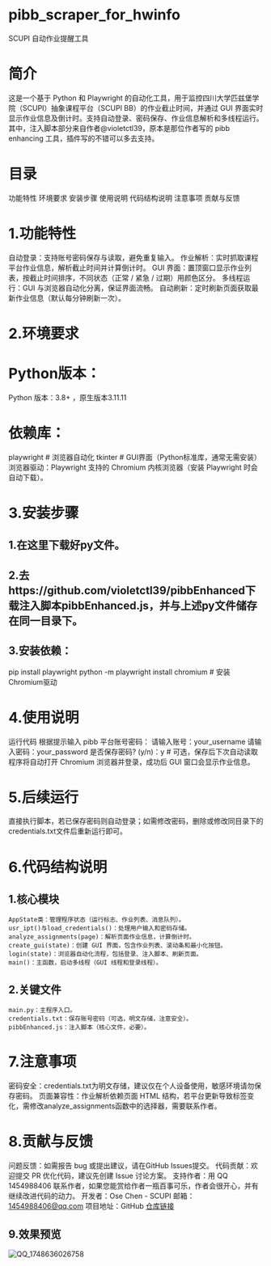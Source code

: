 # pibb_scraper_for_hwinfo
SCUPI 自动作业提醒工具
# 简介
这是一个基于 Python 和 Playwright 的自动化工具，用于监控四川大学匹兹堡学院（SCUPI）抽象课程平台（SCUPI BB）的作业截止时间，并通过 GUI 界面实时显示作业信息及倒计时。支持自动登录、密码保存、作业信息解析和多线程运行。其中，注入脚本部分来自作者@violetctl39，原本是那位作者写的 pibb enhancing 工具，插件写的不错可以多去支持。
# 目录
  功能特性
  环境要求
  安装步骤
  使用说明
  代码结构说明
  注意事项
  贡献与反馈

# 1.功能特性
  自动登录：支持账号密码保存与读取，避免重复输入。
  作业解析：实时抓取课程平台作业信息，解析截止时间并计算倒计时。
  GUI 界面：置顶窗口显示作业列表，按截止时间排序，不同状态（正常 / 紧急 / 过期）用颜色区分。
  多线程运行：GUI 与浏览器自动化分离，保证界面流畅。
  自动刷新：定时刷新页面获取最新作业信息（默认每分钟刷新一次）。
  
# 2.环境要求
  # Python版本：
  Python 版本：3.8+ ，原生版本3.11.11
  # 依赖库：
  playwright  # 浏览器自动化
  tkinter     # GUI界面（Python标准库，通常无需安装）
  浏览器驱动：Playwright 支持的 Chromium 内核浏览器（安装 Playwright 时会自动下载）。
  
# 3.安装步骤
  ## 1.在这里下载好py文件。
  ## 2.去https://github.com/violetctl39/pibbEnhanced下载注入脚本pibbEnhanced.js，并与上述py文件储存在同一目录下。
  ## 3.安装依赖：
   pip install playwright
   python -m playwright install chromium  # 安装Chromium驱动

# 4.使用说明
  运行代码
  根据提示输入 pibb 平台账号密码：
  请输入账号：your_username
  请输入密码：your_password
  是否保存密码? (y/n)：y  # 可选，保存后下次自动读取
  程序将自动打开 Chromium 浏览器并登录，成功后 GUI 窗口会显示作业信息。
  
# 5.后续运行
  直接执行脚本，若已保存密码则自动登录；如需修改密码，删除或修改同目录下的credentials.txt文件后重新运行即可。
  
# 6.代码结构说明
  ## 1.核心模块
    AppState类：管理程序状态（运行标志、作业列表、消息队列）。
    usr_ipt()与load_credentials()：处理用户输入和密码存储。
    analyze_assignments(page)：解析页面作业信息，计算倒计时。
    create_gui(state)：创建 GUI 界面，包含作业列表、滚动条和最小化按钮。
    login(state)：浏览器自动化流程，包括登录、注入脚本、刷新页面。
    main()：主函数，启动多线程（GUI 线程和登录线程）。
  ## 2.关键文件
    main.py：主程序入口。
    credentials.txt：保存账号密码（可选，明文存储，注意安全）。
    pibbEnhanced.js：注入脚本（核心文件，必要）。
    
# 7.注意事项
  密码安全：credentials.txt为明文存储，建议仅在个人设备使用，敏感环境请勿保存密码。
  页面兼容性：作业解析依赖页面 HTML 结构，若平台更新导致标签变化，需修改analyze_assignments函数中的选择器，需要联系作者。
  
# 8.贡献与反馈
  问题反馈：如需报告 bug 或提出建议，请在GitHub Issues提交。
  代码贡献：欢迎提交 PR 优化代码，建议先创建 Issue 讨论方案。
  支持作者：用 QQ 1454988406 联系作者，如果您能赏给作者一瓶百事可乐，作者会很开心，并有继续改进代码的动力。
  开发者：Ose Chen - SCUPI
  邮箱：1454988406@qq.com
  项目地址：GitHub [仓库链接](https://github.com/hmyld/pibb_scraper_for_hwinfo)

## 9.效果预览
![QQ_1748636026758](https://github.com/user-attachments/assets/2fa3aaa5-935b-4ef5-9d23-2b2c1b3254f3)
